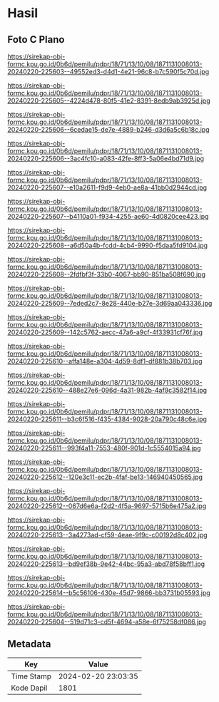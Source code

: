 # Hasil

## Foto C Plano

https://sirekap-obj-formc.kpu.go.id/0b6d/pemilu/pdpr/18/71/13/10/08/1871131008013-20240220-225603--49552ed3-d4d1-4e21-96c8-b7c590f5c70d.jpg

https://sirekap-obj-formc.kpu.go.id/0b6d/pemilu/pdpr/18/71/13/10/08/1871131008013-20240220-225605--4224d478-80f5-41e2-8391-8edb9ab3925d.jpg

https://sirekap-obj-formc.kpu.go.id/0b6d/pemilu/pdpr/18/71/13/10/08/1871131008013-20240220-225606--6cedae15-de7e-4889-b246-d3d6a5c6b18c.jpg

https://sirekap-obj-formc.kpu.go.id/0b6d/pemilu/pdpr/18/71/13/10/08/1871131008013-20240220-225606--3ac4fc10-a083-42fe-8ff3-5a06e4bd71d9.jpg

https://sirekap-obj-formc.kpu.go.id/0b6d/pemilu/pdpr/18/71/13/10/08/1871131008013-20240220-225607--e10a2611-f9d9-4eb0-ae8a-41bb0d2944cd.jpg

https://sirekap-obj-formc.kpu.go.id/0b6d/pemilu/pdpr/18/71/13/10/08/1871131008013-20240220-225607--b4110a01-f934-4255-ae60-4d0820cee423.jpg

https://sirekap-obj-formc.kpu.go.id/0b6d/pemilu/pdpr/18/71/13/10/08/1871131008013-20240220-225608--a6d50a4b-fcdd-4cb4-9990-f5daa5fd9104.jpg

https://sirekap-obj-formc.kpu.go.id/0b6d/pemilu/pdpr/18/71/13/10/08/1871131008013-20240220-225608--2fdfbf3f-33b0-4067-bb90-851ba508f690.jpg

https://sirekap-obj-formc.kpu.go.id/0b6d/pemilu/pdpr/18/71/13/10/08/1871131008013-20240220-225609--7eded2c7-8e28-440e-b27e-3d69aa043336.jpg

https://sirekap-obj-formc.kpu.go.id/0b6d/pemilu/pdpr/18/71/13/10/08/1871131008013-20240220-225609--142c5762-aecc-47a6-a9cf-4f33931cf76f.jpg

https://sirekap-obj-formc.kpu.go.id/0b6d/pemilu/pdpr/18/71/13/10/08/1871131008013-20240220-225610--affa148e-a304-4d59-8df1-df881b38b703.jpg

https://sirekap-obj-formc.kpu.go.id/0b6d/pemilu/pdpr/18/71/13/10/08/1871131008013-20240220-225610--488e27e6-096d-4a31-982b-4af9c3582f14.jpg

https://sirekap-obj-formc.kpu.go.id/0b6d/pemilu/pdpr/18/71/13/10/08/1871131008013-20240220-225611--b3c6f516-f435-4384-9028-20a790c48c6e.jpg

https://sirekap-obj-formc.kpu.go.id/0b6d/pemilu/pdpr/18/71/13/10/08/1871131008013-20240220-225611--993f4a11-7553-480f-901d-1c5554015a94.jpg

https://sirekap-obj-formc.kpu.go.id/0b6d/pemilu/pdpr/18/71/13/10/08/1871131008013-20240220-225612--120e3c11-ec2b-4faf-be13-146940450565.jpg

https://sirekap-obj-formc.kpu.go.id/0b6d/pemilu/pdpr/18/71/13/10/08/1871131008013-20240220-225612--067d6e6a-f2d2-4f5a-9697-5715b6e475a2.jpg

https://sirekap-obj-formc.kpu.go.id/0b6d/pemilu/pdpr/18/71/13/10/08/1871131008013-20240220-225613--3a4273ad-cf59-4eae-9f9c-c00192d8c402.jpg

https://sirekap-obj-formc.kpu.go.id/0b6d/pemilu/pdpr/18/71/13/10/08/1871131008013-20240220-225613--bd9ef38b-9e42-44bc-95a3-abd78f58bff1.jpg

https://sirekap-obj-formc.kpu.go.id/0b6d/pemilu/pdpr/18/71/13/10/08/1871131008013-20240220-225614--b5c56106-430e-45d7-9866-bb3731b05593.jpg

https://sirekap-obj-formc.kpu.go.id/0b6d/pemilu/pdpr/18/71/13/10/08/1871131008013-20240220-225604--519d71c3-cd5f-4694-a58e-6f75258df086.jpg


## Metadata

| Key        | Value               |
| ---------- | ------------------- |
| Time Stamp | 2024-02-20 23:03:35 |
| Kode Dapil | 1801                |



